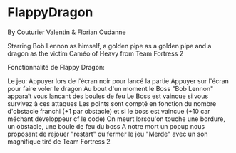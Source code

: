 # FlappyDragon

By Couturier Valentin & Florian Oudanne

Starring Bob Lennon as himself, a golden pipe as a golden pipe and a dragon as the victim
Caméo of Heavy from Team Fortress 2

Fonctionnalité de Flappy Dragon:

Le jeu: 
Appuyer lors de l'écran noir pour lancé la partie 
Appuyer sur l'écran pour faire voler le dragon
Au bout d'un moment le Boss "Bob Lennon" apparaît vous lancant des boules de feu
Le Boss est vaincue si vous survivez à ces attaques 
Les points sont compté en fonction du nombre d'obstacle franchi (+1 par obstacle) et si le boss est vaincue (+10 car méchant développeur cf le code)
On meurt lorsqu'on touche une bordure, un obstacle, une boule de feu du boss
A notre mort un popup nous proposant de rejouer "restart" ou fermer le jeu "Merde" avec un son magnifique tiré de Team Fortress 2
